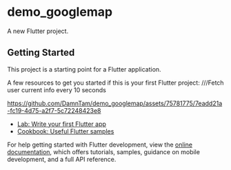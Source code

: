 # demo_googlemap

A new Flutter project.

## Getting Started

This project is a starting point for a Flutter application.

A few resources to get you started if this is your first Flutter project:
///Fetch user current info every 10 seconds

https://github.com/DamnTam/demo_googlemap/assets/75781775/7eadd21a-fc19-4d75-a2f7-5c72248423e8


- [Lab: Write your first Flutter app](https://docs.flutter.dev/get-started/codelab)
- [Cookbook: Useful Flutter samples](https://docs.flutter.dev/cookbook)

For help getting started with Flutter development, view the
[online documentation](https://docs.flutter.dev/), which offers tutorials,
samples, guidance on mobile development, and a full API reference.
